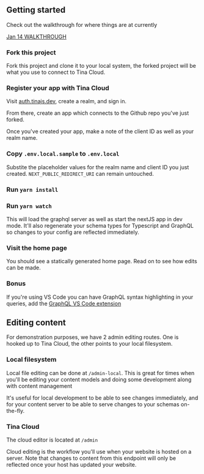 ## Getting started

Check out the walkthrough for where things are at currently

[Jan 14 WALKTHROUGH](https://www.loom.com/share/0c8c463ee83749d6af5ff58615b5bdc4)

### Fork this project

Fork this project and clone it to your local system, the forked project will be what you use to connect to Tina Cloud.

### Register your app with Tina Cloud

Visit [auth.tinajs.dev](https://auth.tinajs.dev/), create a realm, and sign in.

From there, create an app which connects to the Github repo you've just forked.

Once you've created your app, make a note of the client ID as well as your realm name.

### Copy `.env.local.sample` to `.env.local`

Substite the placeholder values for the realm name and client ID you just created. `NEXT_PUBLIC_REDIRECT_URI` can remain untouched.

### Run `yarn install`

### Run `yarn watch`

This will load the graphql server as well as start the nextJS app in dev mode. It'll also regenerate your schema types for Typescript and GraphQL so changes to your config are reflected immediately.

### Visit the home page

You should see a statically generated home page. Read on to see how edits can be made.

### Bonus

If you're using VS Code you can have GraphQL syntax highlighting in your queries, add the [GraphQL VS Code extension](https://marketplace.visualstudio.com/items?itemName=GraphQL.vscode-graphql)

## Editing content

For demonstration purposes, we have 2 admin editing routes. One is hooked up to Tina Cloud, the other points to your local filesystem.

### Local filesystem

Local file editing can be done at `/admin-local`. This is great for times when you'll be editing your content models and doing some development along with content management

It's useful for local development to be able to see changes immediately, and for your content server to be able to serve changes to your schemas on-the-fly.

### Tina Cloud

The cloud editor is located at `/admin`

Cloud editing is the workflow you'll use when your website is hosted on a server. Note that changes to content from this endpoint will only be reflected once your host has updated your website.
